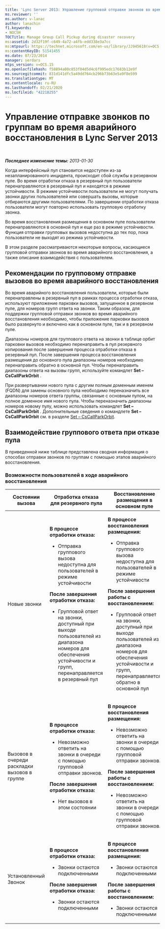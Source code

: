 ```yaml
---
title: 'Lync Server 2013: Управление групповой отправке звонков во время аварийного восстановления'
ms.reviewer: ''
ms.author: v-lanac
author: lanachin
f1.keywords:
- NOCSH
TOCTitle: Manage Group Call Pickup during disaster recovery
ms:assetid: 2d32f19f-c649-4a72-a4fb-edd338e3a7cc
ms:mtpsurl: https://technet.microsoft.com/en-us/library/JJ945618(v=OCS.15)
ms:contentKeyID: 51541455
ms.date: 07/23/2014
manager: serdars
mtps_version: v=OCS.15
ms.openlocfilehash: f58894a00c853f04d5d4c6f995edc17683b12e9f
ms.sourcegitcommit: 831d141dfc5a49dd764cb296b73b63e5a9f8e599
ms.translationtype: MT
ms.contentlocale: ru-RU
ms.lasthandoff: 02/21/2020
ms.locfileid: "42218255"
---
```

<div data-xmlns="http://www.w3.org/1999/xhtml">

<div class="topic" data-xmlns="http://www.w3.org/1999/xhtml" data-msxsl="urn:schemas-microsoft-com:xslt" data-cs="https://msdn.microsoft.com/">

<div data-asp="https://msdn2.microsoft.com/asp">

# <a name="manage-group-call-pickup-during-disaster-recovery-in-lync-server-2013"></a>Управление отправке звонков по группам во время аварийного восстановления в Lync Server 2013

</div>

<div id="mainSection">

<div id="mainBody">

<span> </span>

_**Последнее изменение темы:** 2013-01-30_

Когда интерфейсный пул становится недоступен из-за незапланированного инцидента, происходит сбой службы в резервном пуле. Во время отработки отказа в резервный пул пользователи перенаправляются в резервный пул и находятся в режиме устойчивости. В режиме устойчивости пользователи не могут получать звонки других пользователей или совершать вызовы, которые отбираются другими пользователями. По завершении отработки отказа пользователи могут повторно использовать групповую отработку звонка.

Во время восстановления размещения в основном пуле пользователи перенаправляются в основной пул и еще раз в режиме устойчивости. Функция отправки групповых вызовов недоступна до тех пор, пока пользователи не выходят из режима устойчивости.

В этом разделе рассматриваются некоторые вопросы, касающиеся групповой отправки звонков во время аварийного восстановления, а также описание взаимодействия с пользователем.

<div>

## <a name="considerations-for-group-call-pickup-during-disaster-recovery"></a>Рекомендации по групповому отправке вызовов во время аварийного восстановления

Во время аварийного восстановления пользователи, которые были перенаправлены в резервный пул в рамках процесса отработки отказа, используют приложение парковки вызовов, запущенное в резервном пуле, для номеров групп ответа на звонки. Таким образом, для поддержки групповой отправки звонков во время аварийного восстановления необходимо, чтобы приложение парковки вызовов было развернуто и включено как в основном пуле, так и в резервном пуле.

Диапазоны номеров для группового ответа на звонки в таблице орбит парковки вызовов необходимо перенаправить в пул резервного копирования после завершения процесса отработки отказа в резервный пул. После завершения процесса восстановления размещения до основного пула диапазоны номеров необходимо перенаправить обратно в основной пул. Чтобы перенаправить диапазоны ответа на вызовы групп, используйте командлет **Set – CsCallParkOrbit** .

При развертывании нового пула с другим полным доменным именем (FQDN) для замены основного пула необходимо переназначить все диапазоны номеров ответа группы, связанные с основным пулом, на полное доменное имя нового пула. Чтобы переназначить диапазоны номеров новому пулу, можно использовать командлет **Set – CsCallParkOrbit** . Дополнительные сведения о командлете **Set – CsCallParkOrbit** см. в разделе [Set – CsCallParkOrbit](https://docs.microsoft.com/powershell/module/skype/Set-CsCallParkOrbit).

</div>

<div>

## <a name="group-call-pickup-experience-during-pool-failure"></a>Взаимодействие группового ответа при отказе пула

В приведенной ниже таблице представлена сводная информация о способах отправки звонков по группам с помощью этапов аварийного восстановления.

### <a name="user-experience-during-disaster-recovery"></a>Возможности пользователей в ходе аварийного восстановления

<table>
<colgroup>
<col style="width: 33%" />
<col style="width: 33%" />
<col style="width: 33%" />
</colgroup>
<thead>
<tr class="header">
<th>Состоянии вызова</th>
<th>Отработка отказа для резервного пула</th>
<th>Восстановление размещения в основном пуле</th>
</tr>
</thead>
<tbody>
<tr class="odd">
<td><p>Новые звонки</p></td>
<td><p><strong>В процессе отработки отказа:</strong></p>
<ul>
<li><p>Отправка группового вызова недоступна для пользователей в режиме устойчивости</p></li>
</ul>
<p><strong>После завершения отработки отказа:</strong></p>
<ul>
<li><p>Групповой ответ на звонки, доступный при выходе пользователей из диапазона номеров для обеспечения устойчивости и групп, перенаправляется в резервный пул</p></li>
</ul></td>
<td><p><strong>В процессе восстановления размещения:</strong></p>
<ul>
<li><p>Отправка группового вызова недоступна для пользователей в режиме устойчивости</p></li>
</ul>
<p><strong>После завершения работы с восстановлением:</strong></p>
<ul>
<li><p>Групповой ответ на звонки, доступный при выходе пользователей из диапазона номеров для обеспечения устойчивости и групп, перенаправляется обратно в основной пул</p></li>
</ul></td>
</tr>
<tr class="even">
<td><p>Вызовов в очереди раскладки вызовов в группе</p></td>
<td><p><strong>В процессе отработки отказа:</strong></p>
<ul>
<li><p>Невозможно ответить на звонки в очереди с помощью групповой отправки звонков.</p></li>
</ul>
<p><strong>После завершения отработки отказа:</strong></p>
<ul>
<li><p>Нет вызовов в этом состоянии</p></li>
</ul></td>
<td><p><strong>В процессе восстановления размещения:</strong></p>
<ul>
<li><p>Невозможно ответить на звонки в очереди с помощью групповой отправки звонков.</p></li>
</ul>
<p><strong>После завершения работы с восстановлением:</strong></p>
<ul>
<li><p>Невозможно ответить на звонки в очереди с помощью групповой отправки звонков.</p></li>
</ul></td>
</tr>
<tr class="odd">
<td><p>Установленный Звонок</p></td>
<td><p><strong>В процессе отработки отказа:</strong></p>
<ul>
<li><p>Звонки остаются подключенными</p></li>
</ul>
<p><strong>После завершения отработки отказа:</strong></p>
<ul>
<li><p>Звонки остаются подключенными</p></li>
</ul></td>
<td><p><strong>В процессе восстановления размещения:</strong></p>
<ul>
<li><p>Звонки остаются подключенными</p></li>
</ul>
<p><strong>После завершения работы с восстановлением:</strong></p>
<ul>
<li><p>Звонки остаются подключенными</p></li>
</ul></td>
</tr>
</tbody>
</table>


</div>

</div>

<span> </span>

</div>

</div>

</div>

